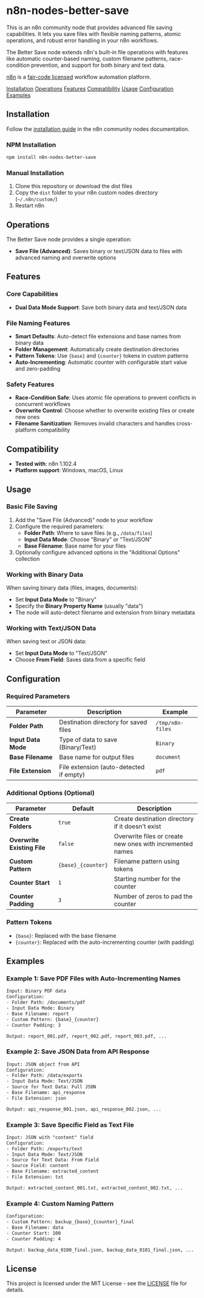 # n8n-nodes-better-save

This is an n8n community node that provides advanced file saving capabilities. It lets you save files with flexible naming patterns, atomic operations, and robust error handling in your n8n workflows.

The Better Save node extends n8n's built-in file operations with features like automatic counter-based naming, custom filename patterns, race-condition prevention, and support for both binary and text data.

[n8n](https://n8n.io/) is a [fair-code licensed](https://docs.n8n.io/reference/license/) workflow automation platform.

[Installation](#installation)
[Operations](#operations)
[Features](#features)
[Compatibility](#compatibility)
[Usage](#usage)
[Configuration](#configuration)
[Examples](#examples)

## Installation

Follow the [installation guide](https://docs.n8n.io/integrations/community-nodes/installation/) in the n8n community nodes documentation.

### NPM Installation

```bash
npm install n8n-nodes-better-save
```

### Manual Installation

1. Clone this repository or download the dist files
2. Copy the `dist` folder to your n8n custom nodes directory (`~/.n8n/custom/`)
3. Restart n8n

## Operations

The Better Save node provides a single operation:

- **Save File (Advanced)**: Saves binary or text/JSON data to files with advanced naming and overwrite options

## Features

### **Core Capabilities**

- **Dual Data Mode Support**: Save both binary data and text/JSON data

### **File Naming Features**

- **Smart Defaults**: Auto-detect file extensions and base names from binary data
- **Folder Management**: Automatically create destination directories
- **Pattern Tokens**: Use `{base}` and `{counter}` tokens in custom patterns
- **Auto-Incrementing**: Automatic counter with configurable start value and zero-padding

### **Safety Features**

- **Race-Condition Safe**: Uses atomic file operations to prevent conflicts in concurrent workflows
- **Overwrite Control**: Choose whether to overwrite existing files or create new ones
- **Filename Sanitization**: Removes invalid characters and handles cross-platform compatibility

## Compatibility

- **Tested with**: n8n 1.102.4
- **Platform support**: Windows, macOS, Linux

## Usage

### Basic File Saving

1. Add the "Save File (Advanced)" node to your workflow
2. Configure the required parameters:
   - **Folder Path**: Where to save files (e.g., `/data/files`)
   - **Input Data Mode**: Choose "Binary" or "Text/JSON"
   - **Base Filename**: Base name for your files
3. Optionally configure advanced options in the "Additional Options" collection

### Working with Binary Data

When saving binary data (files, images, documents):

- Set **Input Data Mode** to "Binary"
- Specify the **Binary Property Name** (usually "data")
- The node will auto-detect filename and extension from binary metadata

### Working with Text/JSON Data

When saving text or JSON data:

- Set **Input Data Mode** to "Text/JSON"
- Choose **From Field**: Saves data from a specific field

## Configuration

### Required Parameters

| Parameter | Description | Example |
|-----------|-------------|---------|
| **Folder Path** | Destination directory for saved files | `/tmp/n8n-files` |
| **Input Data Mode** | Type of data to save (Binary/Text) | `Binary` |
| **Base Filename** | Base name for output files | `document` |
| **File Extension** | File extension (auto-detected if empty) | `pdf` |

### Additional Options (Optional)

| Parameter | Default | Description |
|-----------|---------|-------------|
| **Create Folders** | `true` | Create destination directory if it doesn't exist |
| **Overwrite Existing File** | `false` | Overwrite files or create new ones with incremented names |
| **Custom Pattern** | `{base}_{counter}` | Filename pattern using tokens |
| **Counter Start** | `1` | Starting number for the counter |
| **Counter Padding** | `3` | Number of zeros to pad the counter |

### Pattern Tokens

- `{base}`: Replaced with the base filename
- `{counter}`: Replaced with the auto-incrementing counter (with padding)

## Examples

### Example 1: Save PDF Files with Auto-Incrementing Names

```txt
Input: Binary PDF data
Configuration:
- Folder Path: /documents/pdf
- Input Data Mode: Binary
- Base Filename: report
- Custom Pattern: {base}_{counter}
- Counter Padding: 3

Output: report_001.pdf, report_002.pdf, report_003.pdf, ...
```

### Example 2: Save JSON Data from API Response

```txt
Input: JSON object from API
Configuration:
- Folder Path: /data/exports
- Input Data Mode: Text/JSON
- Source for Text Data: Full JSON
- Base Filename: api_response
- File Extension: json

Output: api_response_001.json, api_response_002.json, ...
```

### Example 3: Save Specific Field as Text File

```txt
Input: JSON with "content" field
Configuration:
- Folder Path: /exports/text
- Input Data Mode: Text/JSON
- Source for Text Data: From Field
- Source Field: content
- Base Filename: extracted_content
- File Extension: txt

Output: extracted_content_001.txt, extracted_content_002.txt, ...
```

### Example 4: Custom Naming Pattern

```txt
Configuration:
- Custom Pattern: backup_{base}_{counter}_final
- Base Filename: data
- Counter Start: 100
- Counter Padding: 4

Output: backup_data_0100_final.json, backup_data_0101_final.json, ...
```

## License

This project is licensed under the MIT License - see the [LICENSE](LICENSE) file for details.
